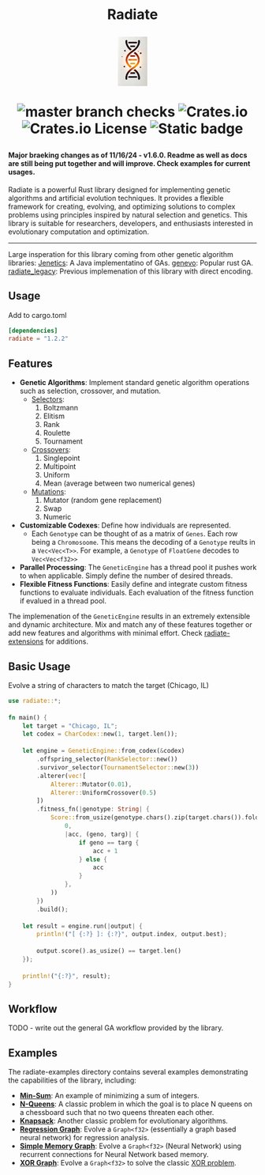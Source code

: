 
<h1 align="center">Radiate</p>
<img src="/docs/radiate.png" height=100>

![master branch checks][br_ck] ![Crates.io][cl] ![Crates.io License][li] ![Static badge][eg]


[cl]: https://img.shields.io/crates/v/radiate
[br_ck]: https://img.shields.io/github/check-runs/pkalivas/radiate/master
[li]: https://img.shields.io/crates/l/radiate
[eg]: https://img.shields.io/badge/Evolution-Genetics-green

[logo]: /docs/radiate.png 


#### Major braeking changes as of 11/16/24 - v1.6.0. Readme as well as docs are still being put together and will improve. Check examples for current usages.

Radiate is a powerful Rust library designed for implementing genetic algorithms and artificial evolution techniques. It provides a flexible framework for creating, evolving, and optimizing solutions to complex problems using principles inspired by natural selection and genetics. This library is suitable for researchers, developers, and enthusiasts interested in evolutionary computation and optimization.

---

Large insperation for this library coming from other genetic algorithm libraries:
[Jenetics](https://github.com/jenetics/jenetics): A Java implementatino of GAs.
[genevo](https://github.com/innoave/genevo): Popular rust GA.
[radiate_legacy](https://github.com/pkalivas/radiate.legacy): Previous implemenation of this library with direct encoding.

## Usage
Add to cargo.toml
```toml
[dependencies]
radiate = "1.2.2"
```

## Features
* **Genetic Algorithms**: Implement standard genetic algorithm operations such as selection, crossover, and mutation.
  * [Selectors](https://en.wikipedia.org/wiki/Selection_(genetic_algorithm)#:~:text=Boltzmann%20selection,-In%20Boltzmann%20selection&text=The%20temperature%20is%20gradually%20lowered,the%20appropriate%20degree%20of%20diversity.):
      1. Boltzmann
      2. Elitism 
      3. Rank
      4. Roulette
      5. Tournament
   * [Crossovers](https://en.wikipedia.org/wiki/Crossover_(genetic_algorithm)):
      1. Singlepoint
      2. Multipoint
      3. Uniform
      4. Mean (average between two numerical genes)
    * [Mutations](https://en.wikipedia.org/wiki/Mutation_(genetic_algorithm)):
      1. Mutator (random gene replacement)
      2. Swap 
      3. Numeric
* **Customizable Codexes**: Define how individuals are represented.
  * Each ```Genotype``` can be thought of as a matrix of ```Genes```. Each row being a ```Chromosoome```. This means the decoding of a ```Genotype``` reults in a ```Vec<Vec<T>>```. For example, a ```Genotype``` of ```FloatGene``` decodes to ```Vec<Vec<f32>>```
* **Parallel Processing**: The ```GeneticEngine``` has a thread pool it pushes work to when applicable. Simply define the number of desired threads.
* **Flexible Fitness Functions**: Easily define and integrate custom fitness functions to evaluate individuals. Each evaluation of the fitness function if evalued in a thread pool.

The implemenation of the ```GeneticEngine``` results in an extremely extensible and dynamic architecture. Mix and match any of these features together or add new features and algorithms with minimal effort. Check [radiate-extensions](https://github.com/pkalivas/radiate/tree/master/radiate-extensions) for additions.

## Basic Usage
Evolve a string of characters to match the target (Chicago, IL)
```rust
use radiate::*;

fn main() {
    let target = "Chicago, IL";
    let codex = CharCodex::new(1, target.len());

    let engine = GeneticEngine::from_codex(&codex)
        .offspring_selector(RankSelector::new())
        .survivor_selector(TournamentSelector::new(3))
        .alterer(vec![
            Alterer::Mutator(0.01),
            Alterer::UniformCrossover(0.5)
        ])
        .fitness_fn(|genotype: String| {
            Score::from_usize(genotype.chars().zip(target.chars()).fold(
                0,
                |acc, (geno, targ)| {
                    if geno == targ {
                        acc + 1
                    } else {
                        acc
                    }
                },
            ))
        })
        .build();

    let result = engine.run(|output| {
        println!("[ {:?} ]: {:?}", output.index, output.best);

        output.score().as_usize() == target.len()
    });

    println!("{:?}", result);
}
```
## Workflow
TODO - write out the general GA workflow provided by the library.

## Examples
The radiate-examples directory contains several examples demonstrating the capabilities of the library, including:
* **[Min-Sum](https://github.com/pkalivas/radiate/blob/master/radiate-examples/min-sum/src/main.rs)**: An example of minimizing a sum of integers.
* **[N-Queens](https://github.com/pkalivas/radiate/blob/master/radiate-examples/nqueens/src/main.rs)**: A classic problem in which the goal is to place N queens on a chessboard such that no two queens threaten each other.
* **[Knapsack](https://github.com/pkalivas/radiate/blob/master/radiate-examples/knapsack/src/main.rs)**: Another classic problem for evolutionary algorithms.
* **[Regression Graph](https://github.com/pkalivas/radiate/blob/master/radiate-examples/regression-graph/src/main.rs)**: Evolve a ```Graph<f32>``` (essentially a graph based neural network) for regression analysis.
* **[Simple Memory Graph](https://github.com/pkalivas/radiate/blob/master/radiate-examples/simple-memory-graph/src/main.rs)**: Evolve a ```Graph<f32>``` (Neural Network) using recurrent connections for Neural Network based memory.
* **[XOR Graph](https://github.com/pkalivas/radiate/blob/master/radiate-examples/xor-graph/src/main.rs)**: Evolve a ```Graph<f32>``` to solve the classic [XOR problem](https://dev.to/jbahire/demystifying-the-xor-problem-1blk).